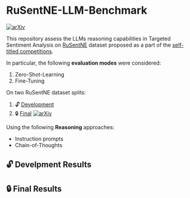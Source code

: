 # RuSentNE-LLM-Benchmark
[![arXiv](https://img.shields.io/badge/arXiv-2305.17679-b31b1b.svg)](https://arxiv.org/abs/2305.17679)


This repository assess the LLMs reasoning capabilities in Targeted Sentiment Analysis on [RuSentNE](https://arxiv.org/abs/2305.17679) dataset proposed as a part of the [self-titled competitions](https://github.com/dialogue-evaluation/RuSentNE-evaluation). 

In particular, the following **evaluation modes** were considered:
1. Zero-Shot-Learning
2. Fine-Tuning

On two RuSentNE dataset splits:
1. 🔓 [Development](#development-results)
2. 🔒 [Final](#final-results) [![arXiv](https://img.shields.io/badge/arXiv-2305.17679-b31b1b.svg)](https://arxiv.org/abs/2305.17679)

Using the following **Reasoning** approaches:
* Instruction prompts
* Chain-of-Thoughts

## 🔓 Develpment Results


## 🔒 Final Results
